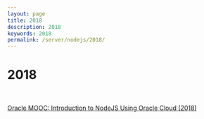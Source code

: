 ```yaml
---
layout: page
title: 2018
description: 2018
keywords: 2018
permalink: /server/nodejs/2018/
---
```


# 2018

<br/>

[Oracle MOOC: Introduction to NodeJS Using Oracle Cloud (2018)](/server/nodejs/2018/introduction-to-nodejs-using-oracle-cloud/)
